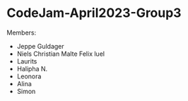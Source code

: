 # CodeJam-April2023-Group3

Members:
- Jeppe Guldager
- Niels Christian Malte Felix luel
- Laurits
- Halipha N.
- Leonora
- Alina
- Simon
